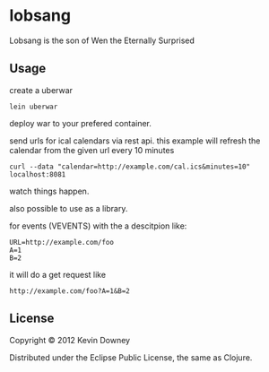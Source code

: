 # lobsang

Lobsang is the son of Wen the Eternally Surprised

## Usage

create a uberwar

    lein uberwar

deploy war to your prefered container.

send urls for ical calendars via rest api.
this example will refresh the calendar from the given url every 10 minutes

    curl --data "calendar=http://example.com/cal.ics&minutes=10" localhost:8081

watch things happen.

also possible to use as a library.

for events (VEVENTS) with the a descitpion like:

    URL=http://example.com/foo
    A=1
    B=2

it will do a get request like 
    
    http://example.com/foo?A=1&B=2

## License

Copyright © 2012 Kevin Downey

Distributed under the Eclipse Public License, the same as Clojure.
